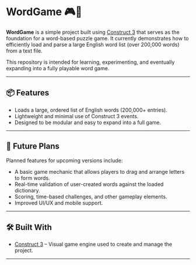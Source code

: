 # WordGame 🎮🧠

**WordGame** is a simple project built using [Construct 3](https://www.construct.net/) that serves as the foundation for a word-based puzzle game. It currently demonstrates how to efficiently load and parse a large English word list (over 200,000 words) from a text file.

This repository is intended for learning, experimenting, and eventually expanding into a fully playable word game.

---

## 📦 Features

- Loads a large, ordered list of English words (200,000+ entries).
- Lightweight and minimal use of Construct 3 events.
- Designed to be modular and easy to expand into a full game.

---

## 🚧 Future Plans

Planned features for upcoming versions include:

- A basic game mechanic that allows players to drag and arrange letters to form words.
- Real-time validation of user-created words against the loaded dictionary.
- Scoring, time-based challenges, and other gameplay elements.
- Improved UI/UX and mobile support.

---

## 🛠️ Built With

- [Construct 3](https://www.construct.net/) – Visual game engine used to create and manage the project.

---



